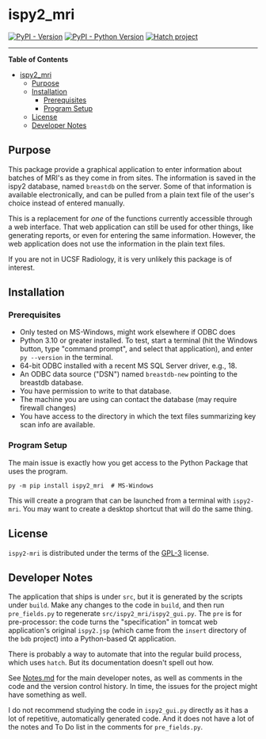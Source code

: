 # ispy2_mri

[![PyPI - Version](https://img.shields.io/pypi/v/ispy2-mri.svg)](https://pypi.org/project/ispy2-mri)
[![PyPI - Python Version](https://img.shields.io/pypi/pyversions/ispy2-mri.svg)](https://pypi.org/project/ispy2-mri)
[![Hatch project](https://img.shields.io/badge/%F0%9F%A5%9A-Hatch-4051b5.svg)](https://github.com/pypa/hatch)

-----

**Table of Contents**

- [ispy2\_mri](#ispy2_mri)
  - [Purpose](#purpose)
  - [Installation](#installation)
    - [Prerequisites](#prerequisites)
    - [Program Setup](#program-setup)
  - [License](#license)
  - [Developer Notes](#developer-notes)

## Purpose

This package provide a graphical application to enter information about batches of MRI's as they come in from sites.  The information is saved in the ispy2 database, named `breastdb` on the server.  Some of that information is available electronically, and can be pulled from a plain text file of the user's choice instead of entered manually.

This is a replacement for *one* of the functions currently accessible through a web interface.  That web application can still be used for other things, like generating reports, or even for entering the same information.  However, the web application does not use the information in the plain text files.

If you are not in UCSF Radiology, it is very unlikely this package is of interest.

## Installation

### Prerequisites
   * Only tested on MS-Windows, might work elsewhere if ODBC does
   * Python 3.10 or greater installed.  To test, start a terminal (hit the Windows button, type "command prompt", and select that application), and enter `py --version` in the terminal.
   * 64-bit ODBC installed with a recent MS SQL Server driver, e.g., 18.
   * An ODBC data source ("DSN") named `breastdb-new` pointing to the breastdb database.
   * You have permission to write to that database.
   * The machine you are using can contact the database (may require firewall changes)
   * You have access to the directory in which the text files summarizing key scan info are available.

### Program Setup
The main issue is exactly how you get access to the Python Package that uses the program.

```console
py -m pip install ispy2_mri  # MS-Windows
```

This will create a program that can be launched from a terminal with `ispy2-mri`.  You may want to create a desktop shortcut that will do the same thing.

## License

`ispy2-mri` is distributed under the terms of the [GPL-3](https://www.gnu.org/licenses/gpl-3.0.en.html) license.


## Developer Notes
The application that ships is under `src`, but it is generated by the scripts under `build`.  Make any changes to the code in `build`, and then run `pre_fields.py` to regenerate `src/ispy2_mri/ispy2_gui.py`.  The `pre` is for pre-processor: the code turns the "specification" in tomcat web application's original `ispy2.jsp` (which came from the `insert` directory of the `bdb` project) into a Python-based Qt application.

There is probably a way to automate that into the regular build process, which uses `hatch`.  But its documentation doesn't spell out how.

See [Notes.md](Notes.md) for the main developer notes, as well as comments in the code and the version control history.  In time, the issues for the project might have something as well.

I do not recommend studying the code in `ispy2_gui.py` directly as it has a lot of repetitive, automatically generated code.  And it does not have a lot of the notes and To Do list in the comments for `pre_fields.py`.
